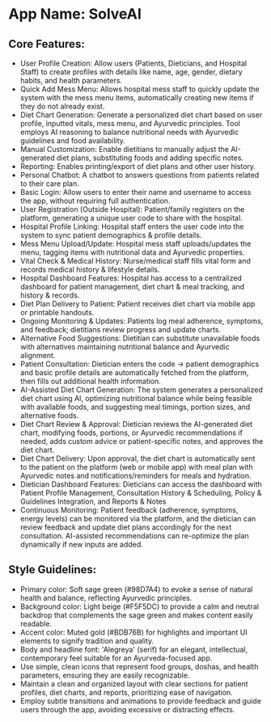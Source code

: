 # **App Name**: SolveAI

## Core Features:

- User Profile Creation: Allow users (Patients, Dieticians, and Hospital Staff) to create profiles with details like name, age, gender, dietary habits, and health parameters.
- Quick Add Mess Menu: Allows hospital mess staff to quickly update the system with the mess menu items, automatically creating new items if they do not already exist.
- Diet Chart Generation: Generate a personalized diet chart based on user profile, inputted vitals, mess menu, and Ayurvedic principles. Tool employs AI reasoning to balance nutritional needs with Ayurvedic guidelines and food availability.
- Manual Customization: Enable dietitians to manually adjust the AI-generated diet plans, substituting foods and adding specific notes.
- Reporting: Enables printing/export of diet plans and other user history.
- Personal Chatbot: A chatbot to answers questions from patients related to their care plan.
- Basic Login: Allow users to enter their name and username to access the app, without requiring full authentication.
- User Registration (Outside Hospital): Patient/family registers on the platform, generating a unique user code to share with the hospital.
- Hospital Profile Linking: Hospital staff enters the user code into the system to sync patient demographics & profile details.
- Mess Menu Upload/Update: Hospital mess staff uploads/updates the menu, tagging items with nutritional data and Ayurvedic properties.
- Vital Check & Medical History: Nurse/medical staff fills vital form and records medical history & lifestyle details.
- Hospital Dashboard Features: Hospital has access to a centralized dashboard for patient management, diet chart & meal tracking, and history & records.
- Diet Plan Delivery to Patient: Patient receives diet chart via mobile app or printable handouts.
- Ongoing Monitoring & Updates: Patients log meal adherence, symptoms, and feedback; dietitians review progress and update charts.
- Alternative Food Suggestions: Dietitian can substitute unavailable foods with alternatives maintaining nutritional balance and Ayurvedic alignment.
- Patient Consultation: Dietician enters the code -> patient demographics and basic profile details are automatically fetched from the platform, then fills out additional health information.
- AI-Assisted Diet Chart Generation: The system generates a personalized diet chart using AI, optimizing nutritional balance while being feasible with available foods, and suggesting meal timings, portion sizes, and alternative foods.
- Diet Chart Review & Approval: Dietician reviews the AI-generated diet chart, modifying foods, portions, or Ayurvedic recommendations if needed, adds custom advice or patient-specific notes, and approves the diet chart.
- Diet Chart Delivery: Upon approval, the diet chart is automatically sent to the patient on the platform (web or mobile app) with meal plan with Ayurvedic notes and notifications/reminders for meals and hydration.
- Dietician Dashboard Features: Dieticians can access the dashboard with Patient Profile Management, Consultation History & Scheduling, Policy & Guidelines Integration, and Reports & Notes
- Continuous Monitoring: Patient feedback (adherence, symptoms, energy levels) can be monitored via the platform, and the dietician can review feedback and update diet plans accordingly for the next consultation. AI-assisted recommendations can re-optimize the plan dynamically if new inputs are added.

## Style Guidelines:

- Primary color: Soft sage green (#98D7A4) to evoke a sense of natural health and balance, reflecting Ayurvedic principles.
- Background color: Light beige (#F5F5DC) to provide a calm and neutral backdrop that complements the sage green and makes content easily readable.
- Accent color: Muted gold (#BDB76B) for highlights and important UI elements to signify tradition and quality.
- Body and headline font: 'Alegreya' (serif) for an elegant, intellectual, contemporary feel suitable for an Ayurveda-focused app.
- Use simple, clean icons that represent food groups, doshas, and health parameters, ensuring they are easily recognizable.
- Maintain a clean and organized layout with clear sections for patient profiles, diet charts, and reports, prioritizing ease of navigation.
- Employ subtle transitions and animations to provide feedback and guide users through the app, avoiding excessive or distracting effects.